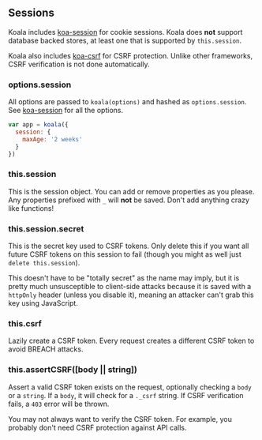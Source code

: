 
## Sessions

Koala includes [koa-session](https://github.com/koajs/session) for cookie sessions.
Koala does __not__ support database backed stores,
at least one that is supported by `this.session`.

Koala also includes [koa-csrf](https://github.com/koajs/csrf) for CSRF protection.
Unlike other frameworks, CSRF verification is not done automatically.

### options.session

All options are passed to `koala(options)` and hashed as `options.session`.
See [koa-session](https://github.com/koajs/session) for all the options.

```js
var app = koala({
  session: {
    maxAge: '2 weeks'
  }
})
```

### this.session

This is the session object.
You can add or remove properties as you please.
Any properties prefixed with `_` will __not__ be saved.
Don't add anything crazy like functions!

### this.session.secret

This is the secret key used to CSRF tokens.
Only delete this if you want all future CSRF tokens on this session to fail
(though you might as well just `delete this.session`).

This doesn't have to be "totally secret" as the name may imply,
but it is pretty much unsusceptible to client-side attacks because
it is saved with a `httpOnly` header (unless you disable it),
meaning an attacker can't grab this key using JavaScript.

### this.csrf

Lazily create a CSRF token.
Every request creates a different CSRF token to avoid BREACH attacks.

### this.assertCSRF([body || string])

Assert a valid CSRF token exists on the request,
optionally checking a `body` or a `string`.
If a `body`, it will check for a `._csrf` string.
If CSRF verification fails, a `403` error will be thrown.

You may not always want to verify the CSRF token.
For example, you probably don't need CSRF protection against API calls.
